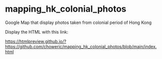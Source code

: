 # mapping_hk_colonial_photos
Google Map that display photos taken from colonial period of Hong Kong

Display the HTML with this link:

https://htmlpreview.github.io/?https://github.com/choweric/mapping_hk_colonial_photos/blob/main/index.html
